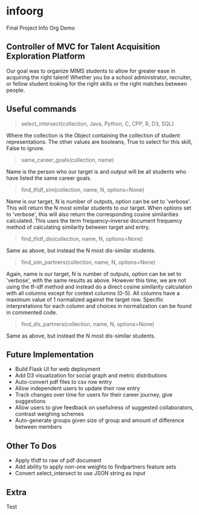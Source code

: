 # infoorg
Final Project Info Org Demo

## Controller of MVC for Talent Acquisition Exploration Platform

Our goal was to organize MIMS students to allow for greater ease in acquiring the right talent!
Whether you be a school administrator, recruiter, or fellow student looking for the right skills or the right matches between people.

## Useful commands
> select_intersect(collection, Java, Python, C, CPP, R, D3, SQL)

Where the collection is the Object containing the collection of student representations. The other values are booleans, True to select for this skill, False to ignore.

> same_career_goals(collection, name)

Name is the person who our target is and output will be all students who have listed the same career goals.

> find_tfidf_sim(collection, name, N, options=None)

Name is our target, N is number of outputs, option can be set to 'verbose'.
This will return the N most similar students to our target. When options set to 'verbose', this will also return the corresponding cosine similarities calculated. This uses the term frequency–inverse document frequency method of calculating similarity between target and entry.

> find_tfidf_dis(collection, name, N, options=None)

Same as above, but instead the N most dis-similar students.

> find_sim_partners(collection, name, N, options=None)

Again, name is our target, N is number of outputs, option can be set to 'verbose', with the same results as above.
However this time, we are not using the tf-idf method and instead do a direct cosine similarity calculation with all columns except for context columns (0-5). All columns have a maximum value of 1 normalized against the target row. Specific interpretations for each column and choices in normalization can be found in commented code.

> find_dis_partners(collection, name, N, options=None)

Same as above, but instead the N most dis-similar students.



## Future Implementation

* Build Flask UI for web deployment
* Add D3 visualization for social graph and metric distributions
* Auto-convert pdf files to csv row entry
* Allow independent users to update their row entry
* Track changes over time for users for their career journey, give suggestions
* Allow users to give feedback on usefulness of suggested collaborators, contrast weighing schemes
* Auto-generate groups given size of group and amount of difference between members

## Other To Dos

- Apply tfidf to raw of pdf document
- Add ability to apply non-one weights to findpartners feature sets
- Convert select_intersect to use JSON string as input

## Extra

Test